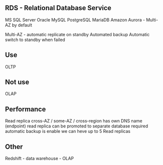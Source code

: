 RDS - Relational Database Service
---

MS SQL Server
Oracle
MySQL
PostgreSQL
MariaDB
Amazon Aurora - Multi-AZ by default

Multi-AZ - automatic replicate on standby 
Automated backup
Automatic switch to standby when failed

Use
---
OLTP

Not use
---
OLAP

Performance
---
Read replica
cross-AZ / some-AZ / cross-region
has own DNS name (endpoint)
read replica can be promoted to separate database 
required automatic backup is enable 
we can heve up to 5 Read replicas 

Other
---
Redshift - data warehouse - OLAP